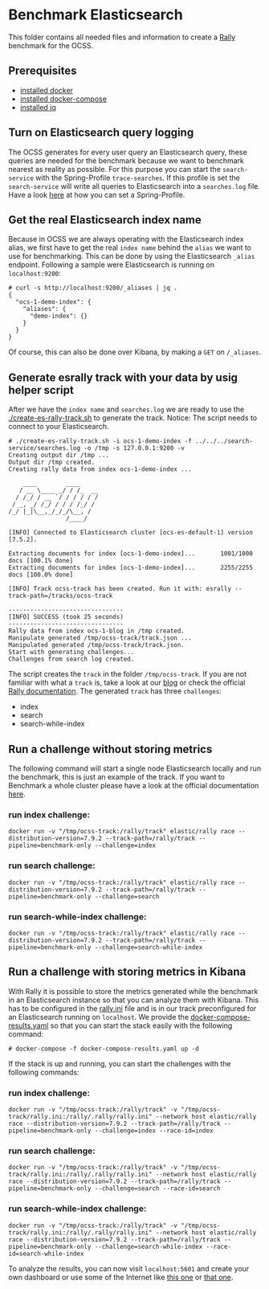 # Benchmark Elasticsearch
This folder contains all needed files and information to create a [Rally]((https://esrally.readthedocs.io/en/stable/)) benchmark for the OCSS.

## Prerequisites
- [installed docker](https://docs.docker.com/engine/install/)
- [installed docker-compose](https://docs.docker.com/compose/install/)
- [installed jq](https://stedolan.github.io/jq/download/)

## Turn on Elasticsearch query logging
The OCSS generates for every user query an Elasticsearch query, these queries are needed for the benchmark because we want to benchmark nearest as reality as possible. For this purpose you can start the `search-service` with the Spring-Profile `trace-searches`. If this profile is set the `search-service` will write all queries to Elasticsearch into a `searches.log` file. Have a look [here](https://docs.spring.io/spring-boot/docs/current/reference/html/howto.html#howto-set-active-spring-profiles) at how you can set a Spring-Profile.

## Get the real Elasticsearch index name
Because in OCSS we are always operating with the Elasticsearch index alias, we first have to get the real `index name` behind the `alias` we want to use for benchmarking. This can be done by using the Elasticsearch `_alias` endpoint. Following a sample were Elasticsearch is running on `localhost:9200`:
```
# curl -s http://localhost:9200/_aliases | jq .
{
  "ocs-1-demo-index": {
    "aliases": {
      "demo-index": {}
    }
  }
}
```
Of course, this can also be done over Kibana, by making a `GET` on `/_aliases`.

## Generate esrally track with your data by usig helper script 
After we have the `index name` and `searches.log` we are ready to use the [./create-es-rally-track.sh](./create-es-rally-track.sh) to generate the track. Notice: The script needs to connect to your Elasticsearch.
```
# ./create-es-rally-track.sh -i ocs-1-demo-index -f ../../../search-service/searches.log -o /tmp -s 127.0.0.1:9200 -v
Creating output dir /tmp ...
Output dir /tmp created.
Creating rally data from index ocs-1-demo-index ...

    ____        ____
   / __ \____ _/ / /_  __
  / /_/ / __ `/ / / / / /
 / _, _/ /_/ / / / /_/ /
/_/ |_|\__,_/_/_/\__, /
                /____/

[INFO] Connected to Elasticsearch cluster [ocs-es-default-1] version [7.5.2].

Extracting documents for index [ocs-1-demo-index]...       1001/1000 docs [100.1% done]
Extracting documents for index [ocs-1-demo-index]...       2255/2255 docs [100.0% done]

[INFO] Track ocss-track has been created. Run it with: esrally --track-path=/tracks/ocss-track

--------------------------------
[INFO] SUCCESS (took 25 seconds)
--------------------------------
Rally data from index ocs-1-blog in /tmp created.
Manipulate generated /tmp/ocss-track/track.json ...
Manipulated generated /tmp/ocss-track/track.json.
Start with generating challenges...
Challenges from search log created.
```
The script creates the `track` in the folder `/tmp/ocss-track`. If you are not familiar with what a `track` is, take a look at our [blog](https://blog.searchhub.io/elasticsearch-benchmark-setup-with-rally) or check the official [Rally documentation](https://esrally.readthedocs.io/en/stable/).
The generated `track` has three `challenges`:

 - index
 - search
 - search-while-index


## Run a challenge without storing metrics
The following command will start a single node Elasticsearch locally and run the benchmark, this is just an example of the track. If you want to Benchmark a whole cluster please have a look at the official documentation [here](https://esrally.readthedocs.io/en/stable/cluster_management.html).

### run index challenge:
```
docker run -v "/tmp/ocss-track:/rally/track" elastic/rally race --distribution-version=7.9.2 --track-path=/rally/track --pipeline=benchmark-only --challenge=index
```
### run search challenge:
```
docker run -v "/tmp/ocss-track:/rally/track" elastic/rally race --distribution-version=7.9.2 --track-path=/rally/track --pipeline=benchmark-only --challenge=search
```
### run search-while-index challenge:
```
docker run -v "/tmp/ocss-track:/rally/track" elastic/rally race --distribution-version=7.9.2 --track-path=/rally/track --pipeline=benchmark-only --challenge=search-while-index
```

## Run a challenge with storing metrics in Kibana
With Rally it is possible to store the metrics generated while the benchmark in an Elasticsearch instance so that you can analyze them with Kibana. This has to be configured in the [rally.ini](rally.ini) file and is in our track preconfigured for an Elasticsearch running on `localhost`. We provide the [docker-compose-results.yaml](docker-compose-results.yaml) so that you can start the stack easily with the following command:
```
# docker-compose -f docker-compose-results.yaml up -d
```
If the stack is up and running, you can start the challenges with the following commands:
### run index challenge:
```
docker run -v "/tmp/ocss-track:/rally/track" -v "/tmp/ocss-track/rally.ini:/rally/.rally/rally.ini" --network host elastic/rally race --distribution-version=7.9.2 --track-path=/rally/track --pipeline=benchmark-only --challenge=index --race-id=index
```
### run search challenge:
```
docker run -v "/tmp/ocss-track:/rally/track" -v "/tmp/ocss-track/rally.ini:/rally/.rally/rally.ini" --network host elastic/rally race --distribution-version=7.9.2 --track-path=/rally/track --pipeline=benchmark-only --challenge=search --race-id=search
```
### run search-while-index challenge:
```
docker run -v "/tmp/ocss-track:/rally/track" -v "/tmp/ocss-track/rally.ini:/rally/.rally/rally.ini" --network host elastic/rally race --distribution-version=7.9.2 --track-path=/rally/track --pipeline=benchmark-only --challenge=search-while-index --race-id=search-while-index
```
To analyze the results, you can now visit `localhost:5601` and create your own dashboard or use some of the Internet like [this one](https://github.com/Abmun/rally-apm-search/blob/master/Rally-Results-Dashboard.ndjson) or [that one](https://github.com/Abmun/rally-apm-search/blob/master/Rally-Results-Dashboard.ndjson).
